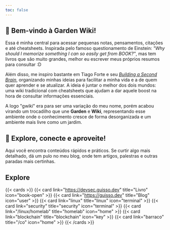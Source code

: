 ```yaml
---
toc: false
---
```


## 🌱 **Bem-vindo à Garden Wiki!**

Essa é minha central para acessar pequenas notas, pensamentos, citações e até cheatsheets. Inspirada pelo famoso questionamento de Einstein: *"Why should I memorize something I can so easily get from BOOK?"*, mas tem livros que são muito grandes, melhor eu escrever meus próprios resumos para consultar :D

Além disso, me inspiro bastante em Tiago Forte e seu [*Building a Second Brain*](https://www.buildingasecondbrain.com/), organizando minhas ideias para facilitar a minha vida e a de quem quer aprender e se atualizar. A ideia é juntar o melhor dos dois mundos: uma wiki tradicional com cheatsheets que ajudam a dar aquele boost na hora de consultar informações essenciais.

A logo "gwiki" era para ser uma variação do meu nome, porém acabou virando um trocadilho que une **Garden** e **Wiki**, representando esse ambiente onde o conhecimento cresce de forma desorganizada e um ambiente mais livre como um jardim.

## 🚀 **Explore, conecte e aproveite!**  

Aqui você encontra conteúdos rápidos e práticos. Se curtir algo mais detalhado, dá um pulo no meu blog, onde tem artigos, palestras e outras paradas mais certinhas.

## Explore

{{< cards >}}
  {{< card link="<https://devsec.guisso.dev>" title="Livro" icon="book-open" >}}
  {{< card link="<https://guisso.dev>" title="Blog" icon="user" >}}
  {{< card link="linux" title="linux" icon="terminal" >}}
  {{< card link="security" title="security" icon="terminal" >}}
  {{< card link="/linux/homelab" title="homelab" icon="home" >}}
  {{< card link="blockchain" title="blockchain" icon="key" >}}
  {{< card link="barraco" title="/co" icon="home" >}}
{{< /cards >}}
